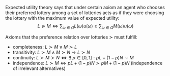 Expected utility theory says that under certain axiom an agent who chooses their preferred lottery among a set of lotteries acts as if they were choosing the lottery with the maximum value of expected utility:
$$L \succeq M \Leftrightarrow \sum_{\omega \in \Omega}L(\omega)u(\omega) \geq \sum_{\omega \in \Omega}M(\omega)u(\omega)$$

Axioms that the preference relation over lotteries $\succ$ must fulfill:
- completeness: $L \succ M \lor M \succ L$
- transitivity: $L \succ M \land M \succ N \Rightarrow L \succ N$
- continuity: $L \succ M \succ N \Leftrightarrow \exists\ p \in [0,1]: pL+(1-p)N \sim M$
- independence: $L \succ M \Leftrightarrow pL+(1-p)N \succ pM+(1-p)N$ (independence of irrelevant alternatives)